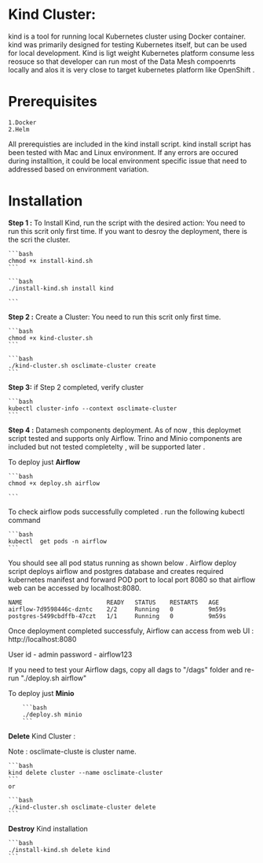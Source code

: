# Kind Cluster:

kind is a tool for running local Kubernetes cluster using Docker container.
kind was primarily designed for testing Kubernetes itself, but can be used for local development.
Kind is ligt weight Kubernetes platform consume less reosuce so that developer can run most of the Data Mesh compoenrts locally and alos it is very close to target kubernetes platform like OpenShift . 

# Prerequisites
    
    1.Docker
    2.Helm

All prerequisties are included in the kind install script. kind install script has been tested with Mac and Linux environment. If any errors are occured during installtion, it could be local environment specific issue that need to addressed based on environment variation. 

# Installation

**Step 1 :** To Install Kind, run the script with the desired action: You need to run this scrit only first time.  If you want to desroy the deployment, there is the scri the cluster. 

    ```bash
    chmod +x install-kind.sh
    ```
   
    ```bash
    ./install-kind.sh install kind

    ```

**Step 2 :** Create a Cluster: You need to run this scrit only first time. 


    ```bash
    chmod +x kind-cluster.sh
    ```

    ```bash
    ./kind-cluster.sh osclimate-cluster create
    ```
   
   
**Step 3:** if Step 2 completed, verify cluster

    ```bash
    kubectl cluster-info --context osclimate-cluster
    ```
**Step 4 :**  Datamesh components deployment. As of now , this deploymet script tested and supports only Airflow. Trino and Minio components are included but not tested completelty , will be supported later . 

To deploy just **Airflow**

    ```bash
    chmod +x deploy.sh airflow

    ```
To check airflow pods successfully completed . run the following kubectl command 

    ```bash
    kubectl  get pods -n airflow
    ```

You should see all pod status running as shown below . Airflow deploy script deploys airflow and postgres database and creates required kubernetes manifest and forward POD port to local port 8080 so that airflow web can be accessed by localhost:8080.

    NAME                        READY   STATUS    RESTARTS   AGE
    airflow-7d9598446c-dzntc    2/2     Running   0          9m59s
    postgres-5499cbdffb-47czt   1/1     Running   0          9m59s

Once deployment completed successfuly, Airflow can access from web UI : http://localhost:8080

User id     - admin
password    - airflow123


If you need to test your Airflow dags, copy all dags to "/dags" folder and re-run "./deploy.sh airflow" 

To deploy just **Minio**

        ```bash
        ./deploy.sh minio
        ```

 **Delete** Kind Cluster : 
  
  Note : osclimate-cluste is cluster name.

    ```bash
    kind delete cluster --name osclimate-cluster 
    ```
    or 

    ```bash
    ./kind-cluster.sh osclimate-cluster delete 
    ```


**Destroy** Kind installation

    ```bash
    ./install-kind.sh delete kind
    ```